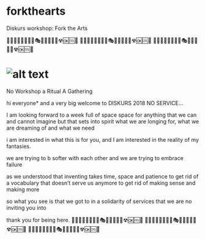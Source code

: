 # forkthearts
Diskurs workshop: Fork the Arts 


🧙‍♂️👑🦸‍♀️🌈🍾🎤🎭🚀🔮💊🔭🧸☢🆗🆒💎
🧙‍♂️👑🦸‍♀️🌈🍾🎤🎭🚀🔮💊🔭🧸☢🆗🆒💎
🧙‍♂️👑🦸‍♀️🌈🍾🎤🎭🚀🔮💊🔭🧸☢🆗🆒💎
# ![alt text](https://theofficeofalinalupu.com/site/assets/files/1086/43400807_10155621865182382_1815683938186690560_n.591x0-is.jpg "The struggle")




No Workshop a Ritual
A Gathering

hi everyone* and a very big welcome to DISKURS 2018 NO SERVICE…

I am looking forward to a week full of space
space for anything that we can 
and cannot imagine
but that sets into spirit
what we are longing for, 
what we are dreaming of
and what we need

i am interested in what this is for you, 
and I am interested in the reality of my fantasies.

we are trying to b softer with each other
and we are trying to embrace failure 

as we understood that inventing takes time, space and patience
to get rid of a vocabulary that doesn’t serve us anymore
to get rid of making sense and making more

so what you see is that we got to
in a solidarity of services
that we are no inviting you into

thank you for being here. 
🧙‍♂️👑🦸‍♀️🌈🍾🎤🎭🚀🔮💊🔭🧸☢🆗🆒💎
🧙‍♂️👑🦸‍♀️🌈🍾🎤🎭🚀🔮💊🔭🧸☢🆗🆒💎
🧙‍♂️👑🦸‍♀️🌈🍾🎤🎭🚀🔮💊🔭🧸☢🆗🆒💎

